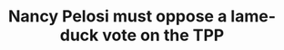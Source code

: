 ---
layout: post
title: Nancy Pelosi must oppose a lame-duck vote on the TPP
screenshot_url: ./images/preview-pelosi.png

text:

video-url: dKvSGeDnkXs

facebookbutton: <div class='sp_175858 sp_fb_large' ></div>
twitterbutton: <div class='sp_175859 sp_tw_large' ></div>
---